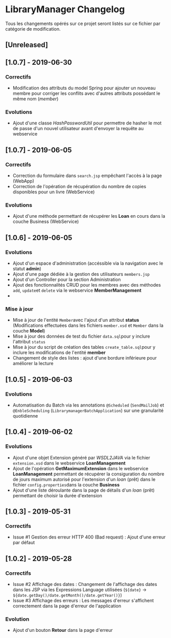 # LibraryManager Changelog
Tous les changements opérés sur ce projet seront listés sur ce fichier par catégorie de modification.

## [Unreleased]
## [1.0.7] - 2019-06-30
### Correctifs
- Modification des attributs du model Spring pour ajouter un nouveau membre pour corriger les conflits avec d'autres attributs possédant le même nom (*member*)

### Evolutions
- Ajout d'une classe *HashPasswordUtil* pour permettre de hasher le mot de passe d'un nouvel utilisateur avant d'envoyer la requête au webservice

## [1.0.7] - 2019-06-05
### Correctifs
- Correction du formulaire dans `search.jsp` empêchant l'accès à la page (WebApp)
- Correction de l'opération de récupération du nombre de copies disponibles pour un livre (WebService)

### Evolutions
- Ajout d'une méthode permettant de récupérer les **Loan** en cours dans la couche Business (WebService)

## [1.0.6] - 2019-06-05
### Evolutions
- Ajout d'un espace d'administration (accéssible via la navigation avec le statut **admin**)
- Ajout d'une page dédiée à la gestion des utilisateurs `members.jsp`
- Ajout d'un Controller pour la section Administration 
- Ajout des fonctionnalités CRUD pour les membres avec des méthodes `add`, `update`et `delete` via le webservice **MemberManagement**
- 

### Mise à jour
- Mise à jour de l'entité `Member`avec l'ajout d'un attribut **status** (Modifications effectuées dans les fichiers `member.xsd` et `Member` dans la couche **Model**)
- Mise à jour des données de test du fichier `data.sql`pour y inclure l'attribut `status`
- Mise à jour du script de création des tables `create_table.sql`pour y inclure les modifications de l'entité **member**
- Changement de style des listes : ajout d'une bordure inférieure pour améliorer la lecture

## [1.0.5] - 2019-06-03
### Evolutions
- Automatisation du Batch via les annotations `@Scheduled` (`SendMailJob`) et `@EnbleScheduling` (`LibrarymanagerBatchApplication`) sur une granularité quotidienne 

## [1.0.4] - 2019-06-02
### Evolutions
- Ajout d'une objet Extension généré par *WSDL2JAVA* via le fichier `extension.xsd` dans le webservice **LoanManagement**
- Ajout de l'opération **GetMaximumExtension** dans le webservice **LoanManagement** permettant de récupérer la consiguration du nombre de jours maximum autorisé pour l'extension d'un *loan* (prêt) dans le fichier `config.properties`dans la couche **Business**
- Ajout d'une liste déroulante dans la page de détails d'un *loan* (prêt) permettant de choisir la durée d'extension

## [1.0.3] - 2019-05-31
### Correctifs 
- Issue #1 Gestion des erreur HTTP 400 (Bad request) : Ajout d'une erreur par défaut

## [1.0.2] - 2019-05-28
### Correctifs
- Issue #2 Affichage des dates : Changement de l'affichage des dates dans les JSP via les Expressions Language utilisées (`${date}` -> `${date.getDay()/date.getMonth()/date.getYear()}`)
- Issue #3 Affichage des erreurs : Les messages d'erreur s'affichent correctement dans la page d'erreur de l'application

### Evolution
- Ajout d'un bouton **Retour** dans la page d'erreur
